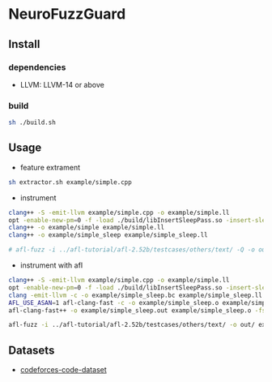 # NeuroFuzzGuard


## Install

### dependencies

- LLVM: LLVM-14 or above

### build

```bash
sh ./build.sh
```

## Usage

- feature extrament

```bash
sh extractor.sh example/simple.cpp
```

- instrument

```bash
clang++ -S -emit-llvm example/simple.cpp -o example/simple.ll
opt -enable-new-pm=0 -f -load ./build/libInsertSleepPass.so -insert-sleep -insert-sleep-seed 42 -insert-sleep-probability 0.5 -S -o example/simple_sleep.ll example/simple.ll
clang++ -o example/simple example/simple.ll
clang++ -o example/simple_sleep example/simple_sleep.ll

# afl-fuzz -i ../afl-tutorial/afl-2.52b/testcases/others/text/ -Q -o out/ example/simple_sleep
```

- instrument with afl

```bash
clang++ -S -emit-llvm example/simple.cpp -o example/simple.ll
opt -enable-new-pm=0 -f -load ./build/libInsertSleepPass.so -insert-sleep -insert-sleep-seed 42 -insert-sleep-probability 0.5 -S -o example/simple_sleep.ll example/simple.ll
clang -emit-llvm -c -o example/simple_sleep.bc example/simple_sleep.ll
AFL_USE_ASAN=1 afl-clang-fast -c -o example/simple_sleep.o example/simple_sleep.bc
afl-clang-fast++ -o example/simple_sleep.out example/simple_sleep.o -fsanitize=address

afl-fuzz -i ../afl-tutorial/afl-2.52b/testcases/others/text/ -o out/ example/simple_sleep
```

## Datasets

- [codeforces-code-dataset](https://www.kaggle.com/datasets/yeoyunsianggeremie/codeforces-code-dataset)

